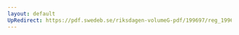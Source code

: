 ```yaml
---
layout: default
UpRedirect: https://pdf.swedeb.se/riksdagen-volumeG-pdf/199697/reg_199697/reg_199697_0406.pdf
---
```

